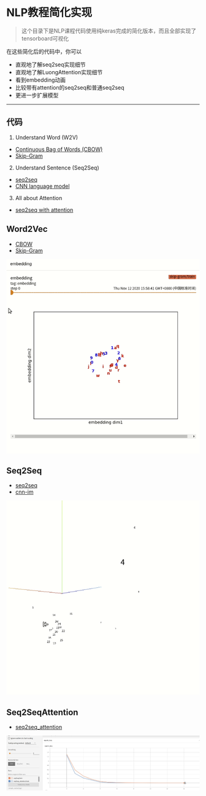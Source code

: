 # NLP教程简化实现

>这个目录下是NLP课程代码使用纯keras完成的简化版本，而且全部实现了tensorboard可视化

在这些简化后的代码中，你可以
* 直观地了解seq2seq实现细节
* 直观地了解LuongAttention实现细节
* 看到embedding动画
* 比较带有attention的seq2seq和普通seq2seq
* 更进一步扩展模型

-----

## 代码
1. Understand Word (W2V)
  - [Continuous Bag of Words (CBOW)](#Word2Vec)
  - [Skip-Gram](#Word2Vec)
2. Understand Sentence (Seq2Seq)
  - [seq2seq](#Seq2Seq)
  - [CNN language model](#CNNLanguageModel)
3. All about Attention
  - [seq2seq with attention](#Seq2SeqAttention)
  
## Word2Vec
* [CBOW](CBOW.py)
* [Skip-Gram](skip-gram.py)

![](./imgs/skip-gram.gif)

## Seq2Seq
* [seq2seq](seq2seq.py)
* [cnn-im](cnn-lm.py)

![月份和数字聚在一起，而符号则分散开](./imgs/seq2seq-embedding.gif)

## Seq2SeqAttention
* [seq2seq_attention](seq2seq_attention.py)

![](./imgs/attention.gif)